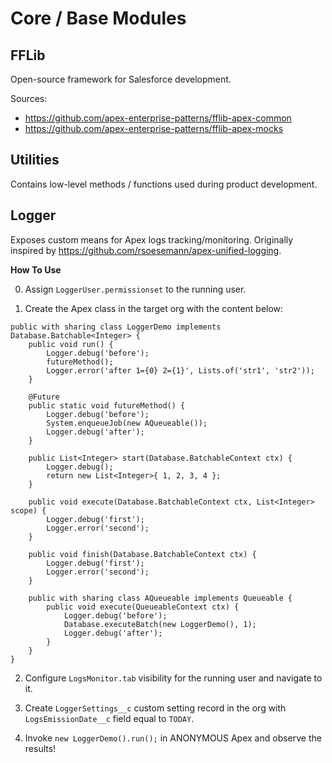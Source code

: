 # Core / Base Modules

## FFLib

Open-source framework for Salesforce development.

Sources:

-   https://github.com/apex-enterprise-patterns/fflib-apex-common
-   https://github.com/apex-enterprise-patterns/fflib-apex-mocks

## Utilities

Contains low-level methods / functions used during product development.

## Logger

Exposes custom means for Apex logs tracking/monitoring.
Originally inspired by https://github.com/rsoesemann/apex-unified-logging.

**How To Use**

0. Assign `LoggerUser.permissionset` to the running user.

1. Create the Apex class in the target org with the content below:

```
public with sharing class LoggerDemo implements Database.Batchable<Integer> {
    public void run() {
        Logger.debug('before');
        futureMethod();
        Logger.error('after 1={0} 2={1}', Lists.of('str1', 'str2'));
    }

    @Future
    public static void futureMethod() {
        Logger.debug('before');
        System.enqueueJob(new AQueueable());
        Logger.debug('after');
    }

    public List<Integer> start(Database.BatchableContext ctx) {
        Logger.debug();
        return new List<Integer>{ 1, 2, 3, 4 };
    }

    public void execute(Database.BatchableContext ctx, List<Integer> scope) {
        Logger.debug('first');
        Logger.error('second');
    }

    public void finish(Database.BatchableContext ctx) {
        Logger.debug('first');
        Logger.error('second');
    }

    public with sharing class AQueueable implements Queueable {
        public void execute(QueueableContext ctx) {
            Logger.debug('before');
            Database.executeBatch(new LoggerDemo(), 1);
            Logger.debug('after');
        }
    }
}
```

2. Configure `LogsMonitor.tab` visibility for the running user and navigate to it.

3. Create `LoggerSettings__c` custom setting record in the org with `LogsEmissionDate__c` field equal to `TODAY`.

4. Invoke `new LoggerDemo().run();` in ANONYMOUS Apex and observe the results!
